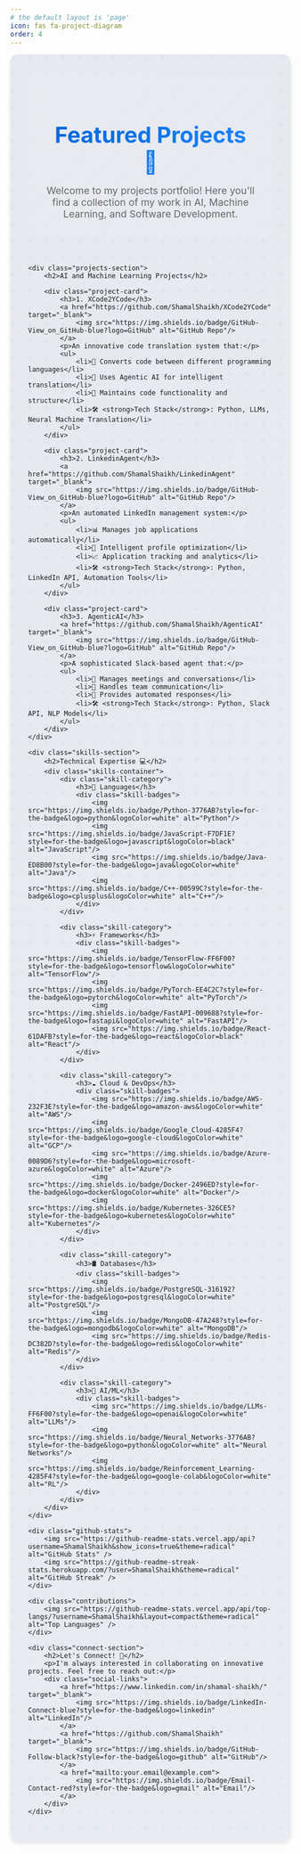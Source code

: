 ```yaml
---
# the default layout is 'page'
icon: fas fa-project-diagram
order: 4
---
```


<div class="page-container">
    <div class="header-section">
        <h1 class="main-title">Featured Projects 🚀</h1>
        <p class="subtitle">Welcome to my projects portfolio! Here you'll find a collection of my work in AI, Machine Learning, and Software Development.</p>
    </div>

    <div class="projects-section">
        <h2>AI and Machine Learning Projects</h2>

        <div class="project-card">
            <h3>1. XCode2YCode</h3>
            <a href="https://github.com/ShamalShaikh/XCode2YCode" target="_blank">
                <img src="https://img.shields.io/badge/GitHub-View_on_GitHub-blue?logo=GitHub" alt="GitHub Repo"/>
            </a>
            <p>An innovative code translation system that:</p>
            <ul>
                <li>🤖 Converts code between different programming languages</li>
                <li>🔄 Uses Agentic AI for intelligent translation</li>
                <li>🎯 Maintains code functionality and structure</li>
                <li>🛠️ <strong>Tech Stack</strong>: Python, LLMs, Neural Machine Translation</li>
            </ul>
        </div>

        <div class="project-card">
            <h3>2. LinkedinAgent</h3>
            <a href="https://github.com/ShamalShaikh/LinkedinAgent" target="_blank">
                <img src="https://img.shields.io/badge/GitHub-View_on_GitHub-blue?logo=GitHub" alt="GitHub Repo"/>
            </a>
            <p>An automated LinkedIn management system:</p>
            <ul>
                <li>📊 Manages job applications automatically</li>
                <li>🤖 Intelligent profile optimization</li>
                <li>📈 Application tracking and analytics</li>
                <li>🛠️ <strong>Tech Stack</strong>: Python, LinkedIn API, Automation Tools</li>
            </ul>
        </div>

        <div class="project-card">
            <h3>3. AgenticAI</h3>
            <a href="https://github.com/ShamalShaikh/AgenticAI" target="_blank">
                <img src="https://img.shields.io/badge/GitHub-View_on_GitHub-blue?logo=GitHub" alt="GitHub Repo"/>
            </a>
            <p>A sophisticated Slack-based agent that:</p>
            <ul>
                <li>📅 Manages meetings and conversations</li>
                <li>🤝 Handles team communication</li>
                <li>🔄 Provides automated responses</li>
                <li>🛠️ <strong>Tech Stack</strong>: Python, Slack API, NLP Models</li>
            </ul>
        </div>
    </div>

    <div class="skills-section">
        <h2>Technical Expertise 💻</h2>
        <div class="skills-container">
            <div class="skill-category">
                <h3>🔧 Languages</h3>
                <div class="skill-badges">
                    <img src="https://img.shields.io/badge/Python-3776AB?style=for-the-badge&logo=python&logoColor=white" alt="Python"/>
                    <img src="https://img.shields.io/badge/JavaScript-F7DF1E?style=for-the-badge&logo=javascript&logoColor=black" alt="JavaScript"/>
                    <img src="https://img.shields.io/badge/Java-ED8B00?style=for-the-badge&logo=java&logoColor=white" alt="Java"/>
                    <img src="https://img.shields.io/badge/C++-00599C?style=for-the-badge&logo=cplusplus&logoColor=white" alt="C++"/>
                </div>
            </div>

            <div class="skill-category">
                <h3>⚡ Frameworks</h3>
                <div class="skill-badges">
                    <img src="https://img.shields.io/badge/TensorFlow-FF6F00?style=for-the-badge&logo=tensorflow&logoColor=white" alt="TensorFlow"/>
                    <img src="https://img.shields.io/badge/PyTorch-EE4C2C?style=for-the-badge&logo=pytorch&logoColor=white" alt="PyTorch"/>
                    <img src="https://img.shields.io/badge/FastAPI-009688?style=for-the-badge&logo=fastapi&logoColor=white" alt="FastAPI"/>
                    <img src="https://img.shields.io/badge/React-61DAFB?style=for-the-badge&logo=react&logoColor=black" alt="React"/>
                </div>
            </div>

            <div class="skill-category">
                <h3>☁️ Cloud & DevOps</h3>
                <div class="skill-badges">
                    <img src="https://img.shields.io/badge/AWS-232F3E?style=for-the-badge&logo=amazon-aws&logoColor=white" alt="AWS"/>
                    <img src="https://img.shields.io/badge/Google_Cloud-4285F4?style=for-the-badge&logo=google-cloud&logoColor=white" alt="GCP"/>
                    <img src="https://img.shields.io/badge/Azure-0089D6?style=for-the-badge&logo=microsoft-azure&logoColor=white" alt="Azure"/>
                    <img src="https://img.shields.io/badge/Docker-2496ED?style=for-the-badge&logo=docker&logoColor=white" alt="Docker"/>
                    <img src="https://img.shields.io/badge/Kubernetes-326CE5?style=for-the-badge&logo=kubernetes&logoColor=white" alt="Kubernetes"/>
                </div>
            </div>

            <div class="skill-category">
                <h3>🛢️ Databases</h3>
                <div class="skill-badges">
                    <img src="https://img.shields.io/badge/PostgreSQL-316192?style=for-the-badge&logo=postgresql&logoColor=white" alt="PostgreSQL"/>
                    <img src="https://img.shields.io/badge/MongoDB-47A248?style=for-the-badge&logo=mongodb&logoColor=white" alt="MongoDB"/>
                    <img src="https://img.shields.io/badge/Redis-DC382D?style=for-the-badge&logo=redis&logoColor=white" alt="Redis"/>
                </div>
            </div>

            <div class="skill-category">
                <h3>🧠 AI/ML</h3>
                <div class="skill-badges">
                    <img src="https://img.shields.io/badge/LLMs-FF6F00?style=for-the-badge&logo=openai&logoColor=white" alt="LLMs"/>
                    <img src="https://img.shields.io/badge/Neural_Networks-3776AB?style=for-the-badge&logo=python&logoColor=white" alt="Neural Networks"/>
                    <img src="https://img.shields.io/badge/Reinforcement_Learning-4285F4?style=for-the-badge&logo=google-colab&logoColor=white" alt="RL"/>
                </div>
            </div>
        </div>
    </div>

    <div class="github-stats">
        <img src="https://github-readme-stats.vercel.app/api?username=ShamalShaikh&show_icons=true&theme=radical" alt="GitHub Stats" />
        <img src="https://github-readme-streak-stats.herokuapp.com/?user=ShamalShaikh&theme=radical" alt="GitHub Streak" />
    </div>

    <div class="contributions">
        <img src="https://github-readme-stats.vercel.app/api/top-langs/?username=ShamalShaikh&layout=compact&theme=radical" alt="Top Languages" />
    </div>

    <div class="connect-section">
        <h2>Let's Connect! 🤝</h2>
        <p>I'm always interested in collaborating on innovative projects. Feel free to reach out:</p>
        <div class="social-links">
            <a href="https://www.linkedin.com/in/shamal-shaikh/" target="_blank">
                <img src="https://img.shields.io/badge/LinkedIn-Connect-blue?style=for-the-badge&logo=linkedin" alt="LinkedIn"/>
            </a>
            <a href="https://github.com/ShamalShaikh" target="_blank">
                <img src="https://img.shields.io/badge/GitHub-Follow-black?style=for-the-badge&logo=github" alt="GitHub"/>
            </a>
            <a href="mailto:your.email@example.com">
                <img src="https://img.shields.io/badge/Email-Contact-red?style=for-the-badge&logo=gmail" alt="Email"/>
            </a>
        </div>
    </div>
</div>

<style>
/* Modern background with gradient and pattern */
.page-container {
    position: relative;
    padding: 2rem;
    background: 
        linear-gradient(135deg, rgba(29, 55, 108, 0.1) 0%, rgba(49, 89, 149, 0.1) 100%),
        url("data:image/svg+xml,%3Csvg width='60' height='60' viewBox='0 0 60 60' xmlns='http://www.w3.org/2000/svg'%3E%3Cg fill='none' fill-rule='evenodd'%3E%3Cg fill='%233182ce' fill-opacity='0.05'%3E%3Cpath d='M36 34v-4h-2v4h-4v2h4v4h2v-4h4v-2h-4zm0-30V0h-2v4h-4v2h4v4h2V6h4V4h-4zM6 34v-4H4v4H0v2h4v4h2v-4h4v-2H6zM6 4V0H4v4H0v2h4v4h2V6h4V4H6z'/%3E%3C/g%3E%3C/g%3E%3C/svg%3E");
    border-radius: 15px;
    box-shadow: 0 4px 6px rgba(0, 0, 0, 0.1);
}

/* Enhanced header styling */
.header-section {
    text-align: center;
    margin-bottom: 3rem;
    padding: 2rem;
    background: linear-gradient(135deg, rgba(255,255,255,0.1) 0%, rgba(255,255,255,0.05) 100%);
    border-radius: 15px;
    backdrop-filter: blur(10px);
}

.main-title {
    font-size: 2.5rem;
    background: linear-gradient(135deg, #0366d6 0%, #2188ff 100%);
    -webkit-background-clip: text;
    -webkit-text-fill-color: transparent;
    margin-bottom: 1rem;
}

.subtitle {
    color: #666;
    font-size: 1.1rem;
    max-width: 800px;
    margin: 0 auto;
}

/* New styles for project cards */
.project-card {
    background: rgba(41, 36, 78, 0.2);
    border-radius: 15px;
    padding: 2rem;
    margin-bottom: 2rem;
    box-shadow: 0 4px 15px rgba(0, 0, 0, 0.1);
    border: 1px solid rgba(255, 255, 255, 0.2);
    backdrop-filter: blur(10px);
    transition: transform 0.2s, box-shadow 0.2s;
}

.project-card:hover {
    transform: translateY(-5px);
    box-shadow: 0 6px 20px rgba(0, 0, 0, 0.15);
}

.project-card h3 {
    color: #0366d6;
    margin-bottom: 1rem;
}

.project-card ul {
    list-style-type: none;
    padding-left: 0;
}

.project-card li {
    margin-bottom: 0.5rem;
}

/* Enhanced GitHub stats section */
.github-stats {
    background:rgb(28, 42, 59);
    padding: 2rem;
    border-radius: 15px;
    box-shadow: 0 4px 15px rgba(0, 0, 0, 0.1);
    border: 1px solid rgba(255, 255, 255, 0.2);
    backdrop-filter: blur(10px);
}

.github-stats img {
    border-radius: 10px;
    transition: transform 0.2s;
}

.github-stats img:hover {
    transform: translateY(-5px);
}

/* Responsive adjustments */
@media (max-width: 768px) {
    .page-container {
        padding: 1rem;
    }
    
    .main-title {
        font-size: 2rem;
    }
    
    .project-card {
        padding: 1.2rem;
    }
}

/* Keep your existing styles below */
.skills-container {
    display: flex;
    flex-direction: column;
    gap: 2rem;
    padding: 1rem;
}

.skill-badges {
    display: flex;
    flex-wrap: wrap;
    gap: 0.5rem;
}

.skill-badges img {
    height: 28px;
    transition: transform 0.2s;
}

.skill-badges img:hover {
    transform: translateY(-2px);
}
</style>